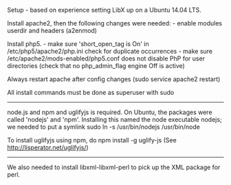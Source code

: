 
Setup - based on experience setting LibX up on a Ubuntu 14.04 LTS.

Install apache2, then the following changes were needed:
    - enable modules userdir and headers (a2enmod)

Install php5.
    - make sure 'short_open_tag is On' in /etc/php5/apache2/php.ini
      check for duplicate occurrences
    - make sure /etc/apache2/mods-enabled/php5.conf does not disable
      PhP for user directories (check that no php_admin_flag engine Off is active)

Always restart apache after config changes (sudo service apache2 restart)

All install commands must be done as superuser with sudo

-------------

node.js and npm and uglifyjs is required.
On Ubuntu, the packages were called 'nodejs' and 'npm'.
Installing this named the node executable nodejs; we needed to put a symlink
sudo ln -s /usr/bin/nodejs /usr/bin/node

To install uglifyjs using npm, do
npm install -g uglify-js
(See http://lisperator.net/uglifyjs/)

------
We also needed to install libxml-libxml-perl to pick up the XML package for perl.

